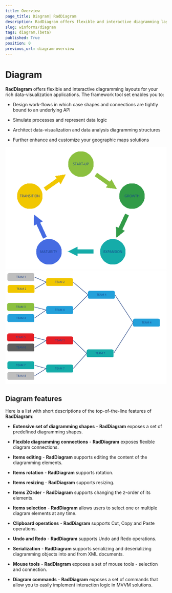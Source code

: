 ```yaml
---
title: Overview
page_title: Diagram| RadDiagram
description: RadDiagram offers flexible and interactive diagramming layouts for your rich data-visualization applications. 
slug: winforms/diagram
tags: diagram,(beta)
published: True
position: 0
previous_url: diagram-overview
---
```


# Diagram 

__RadDiagram__ offers flexible and interactive diagramming layouts for your rich data-visualization applications. The framework tool set enables you to:

* Design work-flows in which case shapes and connections are tightly bound to an underlying API

* Simulate processes and represent data logic

* Architect data-visualization and data analysis diagramming structures

* Further enhance and customize your geographic maps solutions

![diagram-overview 001](images/diagram-overview001.png)
![diagram-overview 002](images/diagram-overview002.png)

## Diagram features

Here is a list with short descriptions of the top-of-the-line features of __RadDiagram__:

* __Extensive set of diagramming shapes__ - __RadDiagram__ exposes a set of predefined diagramming shapes.
            

* __Flexible diagramming connections__ - __RadDiagram__ exposes flexible diagram connections.

* __Items editing__ -  __RadDiagram__ supports editing the content of the diagramming elements.
            

* __Items rotation__ - __RadDiagram__ supports rotation.
            

* __Items resizing__ - __RadDiagram__ supports resizing.
          

* __Items ZOrder__ - __RadDiagram__ supports changing the z-order of its elements.
            

* __Items selection__ - __RadDiagram__ allows users to select one or multiple diagram elements at any time.
            

* __Clipboard operations__ - __RadDiagram__ supports Cut, Copy and Paste operations.
            

* __Undo and Redo__ - __RadDiagram__ supports Undo and Redo operations.
            

* __Serialization__ - __RadDiagram__ supports serializing and deserializing diagramming objects into and from XML documents.
            

* __Mouse tools__ - __RadDiagram__ exposes a set of mouse tools - selection and connection.
            

* __Diagram commands__ - __RadDiagram__ exposes a set of commands that allow you to easily implement interaction logic in MVVM solutions.
          
